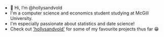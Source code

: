 - 👋 Hi, I’m @hollysandvold
- I'm a computer science and economics student studying at McGill University.
- I'm especially passionate about statistics and date science!
- Check out ['hollysandvold'](https://github.com/hollysandvold/hollysandvold) for some of my favourite projects thus far 😁

<!---
hollysandvold/hollysandvold is a ✨ special ✨ repository because its `README.md` (this file) appears on your GitHub profile.
You can click the Preview link to take a look at your changes.
--->
